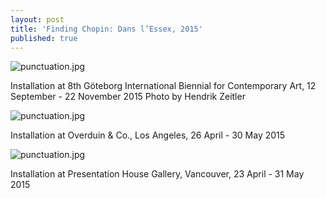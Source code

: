 ```yaml
---
layout: post
title: 'Finding Chopin: Dans l’Essex, 2015'
published: true
---
```


![punctuation.jpg]({{site.baseurl}}/assets/img/2015_finding_chopin_dans_lessex_01.jpg)

Installation at 8th Göteborg International Biennial for Contemporary Art, 12 September - 22 November 2015 Photo by Hendrik Zeitler

![punctuation.jpg]({{site.baseurl}}/assets/img/2015_finding_chopin_dans_lessex_02.jpg)

Installation at Overduin & Co., Los Angeles, 26 April - 30 May 2015

![punctuation.jpg]({{site.baseurl}}/assets/img/2015_finding_chopin_dans_lessex_03.jpg)

Installation at Presentation House Gallery, Vancouver, 23 April - 31 May 2015
